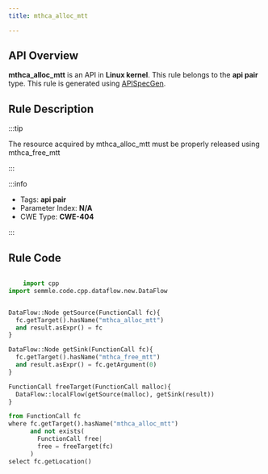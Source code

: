 ```yaml
---
title: mthca_alloc_mtt

---
```



## API Overview
**mthca_alloc_mtt** is an API in **Linux kernel**. This rule belongs to the **api pair** type. This rule is generated using [APISpecGen](../../tools/APISpecGen).
## Rule Description

:::tip

The resource acquired by mthca_alloc_mtt must be properly released using mthca_free_mtt

:::

:::info

- Tags: **api pair**
- Parameter Index: **N/A**
- CWE Type: **CWE-404**

:::

## Rule Code
```python

    import cpp
import semmle.code.cpp.dataflow.new.DataFlow


DataFlow::Node getSource(FunctionCall fc){
  fc.getTarget().hasName("mthca_alloc_mtt")
  and result.asExpr() = fc
}

DataFlow::Node getSink(FunctionCall fc){
  fc.getTarget().hasName("mthca_free_mtt")
  and result.asExpr() = fc.getArgument(0)
}

FunctionCall freeTarget(FunctionCall malloc){
  DataFlow::localFlow(getSource(malloc), getSink(result))
}

from FunctionCall fc
where fc.getTarget().hasName("mthca_alloc_mtt")
      and not exists(
        FunctionCall free| 
        free = freeTarget(fc)
      )
select fc.getLocation()

    
```